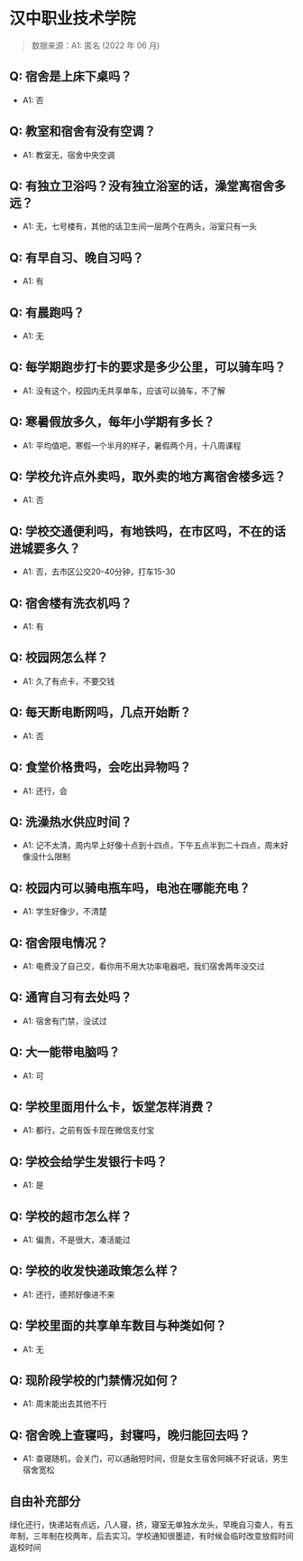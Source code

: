# 汉中职业技术学院

> 数据来源：A1: 匿名 (2022 年 06 月)

## Q: 宿舍是上床下桌吗？

- A1: 否

## Q: 教室和宿舍有没有空调？

- A1: 教室无，宿舍中央空调

## Q: 有独立卫浴吗？没有独立浴室的话，澡堂离宿舍多远？

- A1: 无，七号楼有，其他的话卫生间一层两个在两头，浴室只有一头

## Q: 有早自习、晚自习吗？

- A1: 有

## Q: 有晨跑吗？

- A1: 无

## Q: 每学期跑步打卡的要求是多少公里，可以骑车吗？

- A1: 没有这个，校园内无共享单车，应该可以骑车，不了解

## Q: 寒暑假放多久，每年小学期有多长？

- A1: 平均值吧，寒假一个半月的样子，暑假两个月，十八周课程

## Q: 学校允许点外卖吗，取外卖的地方离宿舍楼多远？

- A1: 否

## Q: 学校交通便利吗，有地铁吗，在市区吗，不在的话进城要多久？

- A1: 否，去市区公交20-40分钟，打车15-30

## Q: 宿舍楼有洗衣机吗？

- A1: 有

## Q: 校园网怎么样？

- A1: 久了有点卡，不要交钱

## Q: 每天断电断网吗，几点开始断？

- A1: 否

## Q: 食堂价格贵吗，会吃出异物吗？

- A1: 还行，会

## Q: 洗澡热水供应时间？

- A1: 记不太清，周内早上好像十点到十四点，下午五点半到二十四点，周末好像没什么限制

## Q: 校园内可以骑电瓶车吗，电池在哪能充电？

- A1: 学生好像少，不清楚

## Q: 宿舍限电情况？

- A1: 电费没了自己交，看你用不用大功率电器吧，我们宿舍两年没交过

## Q: 通宵自习有去处吗？

- A1: 宿舍有门禁，没试过

## Q: 大一能带电脑吗？

- A1: 可

## Q: 学校里面用什么卡，饭堂怎样消费？

- A1: 都行，之前有饭卡现在微信支付宝

## Q: 学校会给学生发银行卡吗？

- A1: 是

## Q: 学校的超市怎么样？

- A1: 偏贵，不是很大，凑活能过

## Q: 学校的收发快递政策怎么样？

- A1: 还行，德邦好像进不来

## Q: 学校里面的共享单车数目与种类如何？

- A1: 无

## Q: 现阶段学校的门禁情况如何？

- A1: 周末能出去其他不行

## Q: 宿舍晚上查寝吗，封寝吗，晚归能回去吗？

- A1: 查寝随机，会关门，可以通融短时间，但是女生宿舍阿姨不好说话，男生宿舍宽松

## 自由补充部分

绿化还行，快递站有点远，八人寝，挤，寝室无单独水龙头，早晚自习查人，有五年制，三年制在校两年，后去实习。学校通知很墨迹，有时候会临时改变放假时间返校时间